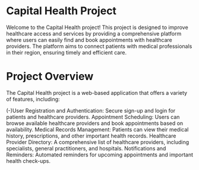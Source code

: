 # Capital Health Project

Welcome to the Capital Health project! This project is designed to improve healthcare access and services by providing a comprehensive platform where users can easily find and book appointments with healthcare providers. The platform aims to connect patients with medical professionals in their region, ensuring timely and efficient care.

# Project Overview
The Capital Health project is a web-based application that offers a variety of features, including:

(-)User Registration and Authentication: Secure sign-up and login for patients and healthcare providers.
Appointment Scheduling: Users can browse available healthcare providers and book appointments based on availability.
Medical Records Management: Patients can view their medical history, prescriptions, and other important health records.
Healthcare Provider Directory: A comprehensive list of healthcare providers, including specialists, general practitioners, and hospitals.
Notifications and Reminders: Automated reminders for upcoming appointments and important health check-ups.
